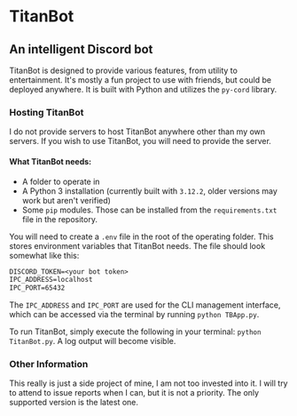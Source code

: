 # TitanBot
## An intelligent Discord bot

TitanBot is designed to provide various features, from utility to entertainment. It's mostly a fun project
to use with friends, but could be deployed anywhere. It is built with Python and utilizes the `py-cord` library.

### Hosting TitanBot
I do not provide servers to host TitanBot anywhere other than my own servers. If you wish to use TitanBot,
you will need to provide the server.

#### What TitanBot needs:
- A folder to operate in
- A Python 3 installation (currently built with `3.12.2`, older versions may work but aren't verified)
- Some `pip` modules. Those can be installed from the `requirements.txt` file in the repository.

You will need to create a `.env` file in the root of the operating folder. This stores environment
variables that TitanBot needs. The file should look somewhat like this:

```txt
DISCORD_TOKEN=<your bot token>
IPC_ADDRESS=localhost
IPC_PORT=65432
```

The `IPC_ADDRESS` and `IPC_PORT` are used for the CLI management interface, which can be accessed via the terminal
by running `python TBApp.py`.

To run TitanBot, simply execute the following in your terminal: `python TitanBot.py`. A log output will become
visible.

### Other Information
This really is just a side project of mine, I am not too invested into it. I will try to attend to issue
reports when I can, but it is not a priority. The only supported version is the latest one.